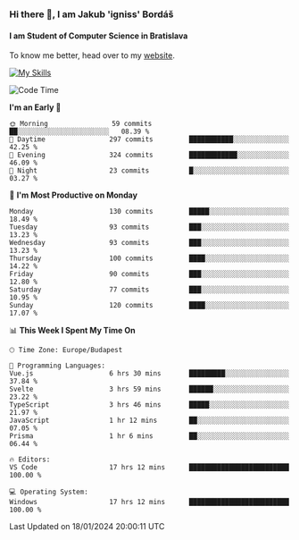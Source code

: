 ### Hi there 👋, I am Jakub 'igniss' Bordáš

#### I am Student of Computer Science in Bratislava
To know me better, head over to my [website](https://bordas.sk).

[![My Skills](https://skillicons.dev/icons?i=js,html,css,figma,svelte,java,kotlin,python,postgresql,typescript,nest,nodejs)](https://bordas.sk)


<!--START_SECTION:waka-->
![Code Time](http://img.shields.io/badge/Code%20Time-1%2C363%20hrs%2033%20mins-blue)

**I'm an Early 🐤** 

```text
🌞 Morning                59 commits          ██░░░░░░░░░░░░░░░░░░░░░░░   08.39 % 
🌆 Daytime                297 commits         ███████████░░░░░░░░░░░░░░   42.25 % 
🌃 Evening                324 commits         ████████████░░░░░░░░░░░░░   46.09 % 
🌙 Night                  23 commits          █░░░░░░░░░░░░░░░░░░░░░░░░   03.27 % 
```
📅 **I'm Most Productive on Monday** 

```text
Monday                   130 commits         █████░░░░░░░░░░░░░░░░░░░░   18.49 % 
Tuesday                  93 commits          ███░░░░░░░░░░░░░░░░░░░░░░   13.23 % 
Wednesday                93 commits          ███░░░░░░░░░░░░░░░░░░░░░░   13.23 % 
Thursday                 100 commits         ████░░░░░░░░░░░░░░░░░░░░░   14.22 % 
Friday                   90 commits          ███░░░░░░░░░░░░░░░░░░░░░░   12.80 % 
Saturday                 77 commits          ███░░░░░░░░░░░░░░░░░░░░░░   10.95 % 
Sunday                   120 commits         ████░░░░░░░░░░░░░░░░░░░░░   17.07 % 
```


📊 **This Week I Spent My Time On** 

```text
🕑︎ Time Zone: Europe/Budapest

💬 Programming Languages: 
Vue.js                   6 hrs 30 mins       █████████░░░░░░░░░░░░░░░░   37.84 % 
Svelte                   3 hrs 59 mins       ██████░░░░░░░░░░░░░░░░░░░   23.22 % 
TypeScript               3 hrs 46 mins       █████░░░░░░░░░░░░░░░░░░░░   21.97 % 
JavaScript               1 hr 12 mins        ██░░░░░░░░░░░░░░░░░░░░░░░   07.05 % 
Prisma                   1 hr 6 mins         ██░░░░░░░░░░░░░░░░░░░░░░░   06.44 % 

🔥 Editors: 
VS Code                  17 hrs 12 mins      █████████████████████████   100.00 % 

💻 Operating System: 
Windows                  17 hrs 12 mins      █████████████████████████   100.00 % 
```


 Last Updated on 18/01/2024 20:00:11 UTC
<!--END_SECTION:waka-->
